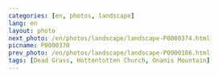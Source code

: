 ```yaml
---
categories: [en, photos, landscape]
lang: en
layout: photo
next_photo: /en/photos/landscape/landscape-P0000374.html
picname: P0000370
prev_photo: /en/photos/landscape/landscape-P0000186.html
tags: [Dead Grass, Hottentotten Church, Onanis Mountain]
---
```

